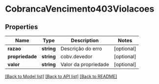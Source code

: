 # CobrancaVencimento403Violacoes

## Properties
Name | Type | Description | Notes
------------ | ------------- | ------------- | -------------
**razao** | **string** | Descrição do erro | [optional] 
**propriedade** | **string** | cobv.devedor | [optional] 
**valor** | **string** | Valor da propriedade | [optional] 

[[Back to Model list]](../../README.md#documentation-for-models) [[Back to API list]](../../README.md#documentation-for-api-endpoints) [[Back to README]](../../README.md)

